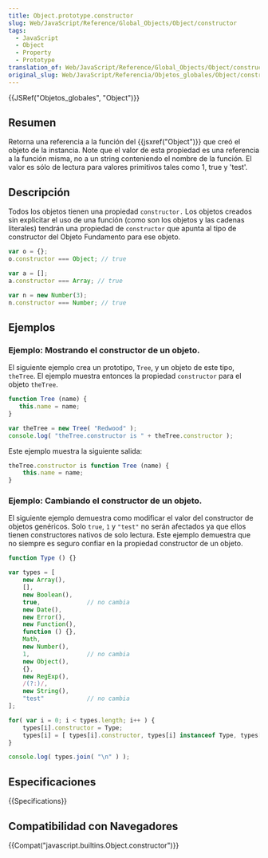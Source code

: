 ```yaml
---
title: Object.prototype.constructor
slug: Web/JavaScript/Reference/Global_Objects/Object/constructor
tags:
  - JavaScript
  - Object
  - Property
  - Prototype
translation_of: Web/JavaScript/Reference/Global_Objects/Object/constructor
original_slug: Web/JavaScript/Referencia/Objetos_globales/Object/constructor
---
```


{{JSRef("Objetos_globales", "Object")}}

## Resumen

Retorna una referencia a la función del {{jsxref("Object")}} que creó el objeto de la instancia. Note que el valor de esta propiedad es una referencia a la función misma, no a un string conteniendo el nombre de la función. El valor es sólo de lectura para valores primitivos tales como 1, true y 'test'.

## Descripción

Todos los objetos tienen una propiedad `constructor.` Los objetos creados sin explicitar el uso de una función (como son los objetos y las cadenas literales) tendrán una propiedad de `constructor` que apunta al tipo de constructor del Objeto Fundamento para ese objeto.

```js
var o = {};
o.constructor === Object; // true

var a = [];
a.constructor === Array; // true

var n = new Number(3);
n.constructor === Number; // true
```

## Ejemplos

### Ejemplo: Mostrando el constructor de un objeto.

El siguiente ejemplo crea un prototipo, `Tree`, y un objeto de este tipo, `theTree`. El ejemplo muestra entonces la propiedad `constructor` para el objeto `theTree`.

```js
function Tree (name) {
   this.name = name;
}

var theTree = new Tree( "Redwood" );
console.log( "theTree.constructor is " + theTree.constructor );
```

Este ejemplo muestra la siguiente salida:

```js
theTree.constructor is function Tree (name) {
    this.name = name;
}
```

### Ejemplo: Cambiando el constructor de un objeto.

El siguiente ejemplo demuestra como modificar el valor del constructor de objetos genéricos. Solo `true`, `1` y `"test"` no serán afectados ya que ellos tienen constructores nativos de solo lectura. Este ejemplo demuestra que no siempre es seguro confiar en la propiedad constructor de un objeto.

```js
function Type () {}

var types = [
    new Array(),
    [],
    new Boolean(),
    true,             // no cambia
    new Date(),
    new Error(),
    new Function(),
    function () {},
    Math,
    new Number(),
    1,                // no cambia
    new Object(),
    {},
    new RegExp(),
    /(?:)/,
    new String(),
    "test"            // no cambia
];

for( var i = 0; i < types.length; i++ ) {
    types[i].constructor = Type;
    types[i] = [ types[i].constructor, types[i] instanceof Type, types[i].toString() ];
}

console.log( types.join( "\n" ) );
```

## Especificaciones

{{Specifications}}

## Compatibilidad con Navegadores

{{Compat("javascript.builtins.Object.constructor")}}
